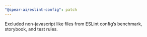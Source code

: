 ```yaml
---
"@spear-ai/eslint-config": patch
---
```


Excluded non-javascript like files from ESLint config’s benchmark, storybook, and test rules.
